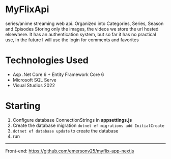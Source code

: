 # MyFlixApi
series/anime streaming web api.
Organized into Categories, Series, Season and Episodes
Storing only the images, the videos we store the url hosted elsewhere.
It has an authentication system, but so far it has no practical use, in the future I will use the login for comments and favorites

# Technologies Used
* Asp .Net Core 6 + Entity Framework Core 6
* Microsoft SQL Serve
* Visual Studios 2022

# Starting
1. Configure database ConnectionStrings in **appsettings.js**
3. Create the database migration `dotnet ef migrations add InitialCreate`
4. `dotnet ef database update` to create the database
5. run

----
Front-end: https://github.com/emersonv25/myflix-app-nextjs
